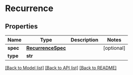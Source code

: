 # Recurrence

## Properties
Name | Type | Description | Notes
------------ | ------------- | ------------- | -------------
**spec** | [**RecurrenceSpec**](RecurrenceSpec.md) |  | [optional] 
**type** | **str** |  | 

[[Back to Model list]](../README.md#documentation-for-models) [[Back to API list]](../README.md#documentation-for-api-endpoints) [[Back to README]](../README.md)

